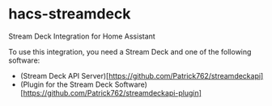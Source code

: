 # hacs-streamdeck
Stream Deck Integration for Home Assistant

To use this integration, you need a Stream Deck and one of the following software:
- (Stream Deck API Server)[https://github.com/Patrick762/streamdeckapi]
- (Plugin for the Stream Deck Software)[https://github.com/Patrick762/streamdeckapi-plugin]
